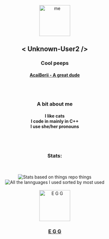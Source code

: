 <div align="center">
  <img alt="me" width="100" hight="100" href="https://avatars.githubusercontent.com/u/46464404?v=4"><h2>< Unknown-User2 /></h2>
  <h3>Cool peeps</h3>
  <h4><a href="https://github.com/AcaiBerii">AcaiBerii - A great dude</a></h4>
  <br><br>

  <h3>A bit about me</h3>
  <h4>I like cats<br>
  I code in mainly in C++<br>
  I use she/her pronouns</h4>
  <br><br>

  <h3>Stats:</h3>
  <br><br>
  <img alt="Stats based on things repo things" src="https://raw.githubusercontent.com/Unknown-User2/github-stats/master/generated/overview.svg">
  <img alt="All the lannguages I used sorted by most used" src="https://raw.githubusercontent.com/Unknown-User2/github-stats/master/generated/languages.svg">
  <br><br>

  <img alt="E G G" width="100" hight="100" href="https://avatars.githubusercontent.com/u/81579876?s=200&v=4">
  <br>
  <h3><a href="https://github.com/EggOrg">E G G</a></h3>
</div>
